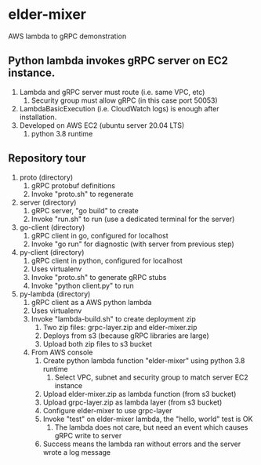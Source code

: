 # elder-mixer
AWS lambda to gRPC demonstration

## Python lambda invokes gRPC server on EC2 instance.

1.  Lambda and gRPC server must route (i.e. same VPC, etc)
    1.  Security group must allow gRPC (in this case port 50053)
1.  LambdaBasicExecution (i.e. CloudWatch logs) is enough after installation.
1.  Developed on AWS EC2 (ubuntu server 20.04 LTS) 
    1.  python 3.8 runtime

## Repository tour

1.  proto (directory)
    1. gRPC protobuf definitions
    1. Invoke "proto.sh" to regenerate
1.  server (directory)
    1. gRPC server, "go build" to create
    1. Invoke "run.sh" to run (use a dedicated terminal for the server)
1.  go-client (directory)
    1. gRPC client in go, configured for localhost
    1. Invoke "go run" for diagnostic (with server from previous step)
1.  py-client (directory)
    1. gRPC client in python, configured for localhost
    1. Uses virtualenv
    1. Invoke "proto.sh" to generate gRPC stubs
    1. Invoke "python client.py" to run
1.  py-lambda (directory)
    1. gRPC client as a AWS python lambda
    1. Uses virtualenv
    1. Invoke "lambda-build.sh" to create deployment zip
        1. Two zip files: grpc-layer.zip and elder-mixer.zip
        1. Deploys from s3 (because gRPC libraries are large)
        1. Upload both zip files to s3 bucket 
    1. From AWS console
        1. Create python lambda function "elder-mixer" using python 3.8 runtime
            1. Select VPC, subnet and security group to match server EC2 instance
        1. Upload elder-mixer.zip as lambda function (from s3 bucket)
        1. Upload grpc-layer.zip as lambda layer (from s3 bucket)
        1. Configure elder-mixer to use grpc-layer
        1. Invoke "test" on elder-mixer lambda, the "hello, world" test is OK
            1. The lambda does not care, but need an event which causes gRPC write to server
        1. Success means the lambda ran without errors and the server wrote a log message
